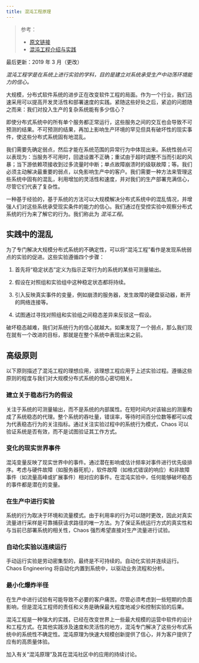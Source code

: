 ```yaml
---
title: 混沌工程原理
---
```


> 参考：
>
> - [原文链接](https://principlesofchaos.org/)
> - [混沌工程介绍与实践](https://mp.weixin.qq.com/s/a-N_9vFnVGQF11nA8nM27w)

最后更新：2019 年 3 月（更改）

_混沌工程学是在系统上进行实验的学科，目的是建立对系统承受生产中动荡环境能力的信心。_

大规模，分布式软件系统的进步正在改变软件工程的局面。作为一个行业，我们迅速采用可以提高开发灵活性和部署速度的实践。紧随这些好处之后，紧迫的问题随之而来：我们对投入生产的复杂系统能有多少信心？

即使分布式系统中的所有单个服务都正常运行，这些服务之间的交互也会导致不可预测的结果。不可预测的结果，再加上影响生产环境的罕见但具有破坏性的现实事件，使这些分布式系统固有地混乱。

我们需要先确定弱点，然后才能在系统范围的异常行为中体现出来。系统性弱点可以表现为：当服务不可用时，回退设置不正确；重试由于超时调整不当而引起的风暴；当下游依赖项接收到过多流量时中断；单点故障崩溃时的级联故障；等。我们必须主动解决最重要的弱点，以免影响生产中的客户。我们需要一种方法来管理这些系统中固有的混乱，利用增加的灵活性和速度，并对我们的生产部署充满信心，尽管它们代表了复杂性。

一种基于经验的，基于系统的方法可以大规模解决分布式系统中的混乱情况，并增强人们对这些系统承受现实条件的能力的信心。我们通过在受控实验中观察分布式系统的行为来了解它的行为。我们称此为 _混沌工程_。

## 实践中的混乱

为了专门解决大规模分布式系统的不确定性，可以将“混沌工程”看作是发现系统弱点的实验的促进。这些实验遵循四个步骤：

1. 首先将“稳定状态”定义为指示正常行为的系统的某些可测量输出。

2. 假设在对照组和实验组中这种稳定状态都将持续。

3. 引入反映真实事件的变量，例如崩溃的服务器，发生故障的硬盘驱动器，断开的网络连接等。

4. 试图通过寻找对照组和实验组之间稳态差异来反驳这一假设。

破坏稳态越难，我们对系统行为的信心就越大。如果发现了一个弱点，那么我们现在就有一个改进的目标，那就是在整个系统中表现出来之前。

## 高级原则

以下原则描述了混沌工程的理想应用，该理想工程应用于上述实验过程。遵循这些原则的程度与我们对大规模分布式系统的信心密切相关。

### 建立关于稳态行为的假设

关注于系统的可测量输出，而不是系统的内部属性。在短时间内对该输出的测量构成了系统稳态的代理。整个系统的吞吐量，错误率，等待时间百分位数等都可以成为代表稳态行为的关注指标。通过关注实验过程中的系统行为模式，Chaos 可以验证系统是否有效，而不是试图验证其工作方式。

### 变化的现实世界事件

混沌变量反映了现实世界中的事件。通过潜在影响或估计频率对事件进行优先级排序。考虑与硬件故障（如服务器死机），软件故障（如格式错误的响应）和非故障事件（如流量高峰或扩展事件）相对应的事件。在混沌实验中，任何能够破坏稳态的事件都是潜在的变量。

### 在生产中进行实验

系统的行为取决于环境和流量模式。由于利用率的行为可以随时更改，因此对真实流量进行采样是可靠捕获请求路径的唯一方法。为了保证系统运行方式的真实性和与当前已部署系统的相关性，Chaos 强烈希望直接对生产流量进行试验。

### 自动化实验以连续运行

手动运行实验是劳动密集型的，最终是不可持续的。自动化实验并连续运行。Chaos Engineering 将自动化内置到系统中，以驱动业务流程和分析。

### 最小化爆炸半径

在生产中进行试验有可能导致不必要的客户痛苦。尽管必须考虑到一些短期的负面影响，但是混沌工程师的责任和义务是确保最大程度地减少和控制实验的后果。

混沌工程是一种强大的实践，已经在改变世界上一些最大规模的运营中软件的设计和工程方式。在其他实践涉及速度和灵活性的地方，混沌专门解决了这些分布式系统中的系统性不确定性。混沌原理为快速大规模创新提供了信心，并为客户提供了应有的高质量体验。

加入有关“混沌原理”及其在混沌社区中的应用的持续讨论。
